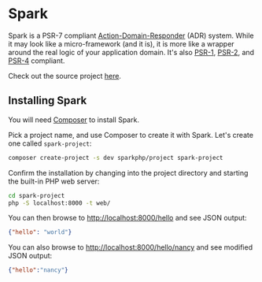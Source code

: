 # Spark

Spark is a PSR-7 compliant [Action-Domain-Responder](https://github.com/pmjones/adr)
(ADR) system. While it may look like a micro-framework (and it is), it is more like a
wrapper around the real logic of your application domain. It's also [PSR-1](http://www.php-fig.org/psr/psr-1/),
[PSR-2](http://www.php-fig.org/psr/psr-2/), and [PSR-4](http://www.php-fig.org/psr/psr-4/) compliant.

Check out the source project [here](http://github.com/sparkphp/Spark).

## Installing Spark

You will need [Composer](https://getcomposer.org) to install Spark.

Pick a project name, and use Composer to create it with Spark. Let's create
one called `spark-project`:

```bash
composer create-project -s dev sparkphp/project spark-project
```

Confirm the installation by changing into the project directory and starting the
built-in PHP web server:

```bash
cd spark-project
php -S localhost:8000 -t web/
```

You can then browse to <http://localhost:8000/hello> and see JSON output:

```json
{"hello": "world"}
```

You can also browse to <http://localhost:8000/hello/nancy> and see modified JSON output:

```json
{"hello":"nancy"}
```
